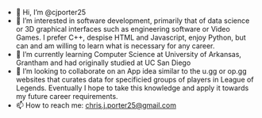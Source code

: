 - 👋 Hi, I’m @cjporter25
- 👀 I’m interested in software development, primarily that of data science or 3D graphical interfaces such as engineering software or Video Games. I prefer C++, despise HTML and Javascript, enjoy Python, but can and am willing to learn what is necessary for any career.
- 🌱 I’m currently learning Computer Science at University of Arkansas, Grantham and had originally studied at UC San Diego
- 💞️ I’m looking to collaborate on an App idea similar to the u.gg or op.gg websites that curates data for specificied groups of players in League of Legends. Eventually I hope to take this knowledge and apply it towards my future career requirements.
- 📫 How to reach me: chris.j.porter25@gmail.com

<!---
cjporter25/cjporter25 is a ✨ special ✨ repository because its `README.md` (this file) appears on your GitHub profile.
You can click the Preview link to take a look at your changes.
--->
